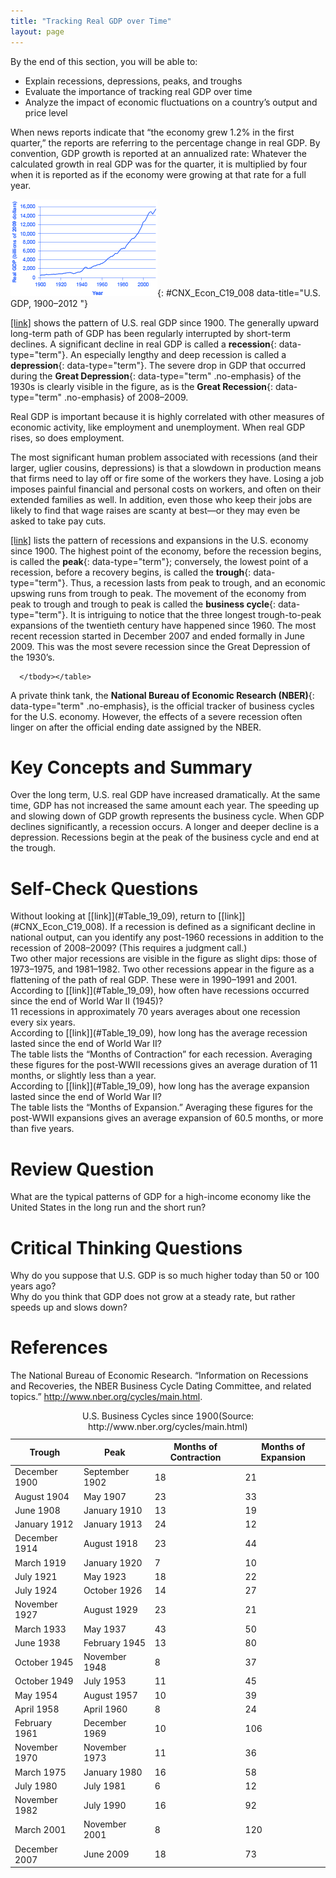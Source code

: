 ```yaml
---
title: "Tracking Real GDP over Time"
layout: page
---
```



<div data-type="abstract" markdown="1">
By the end of this section, you will be able to:

* Explain recessions, depressions, peaks, and troughs
* Evaluate the importance of tracking real GDP over time
* Analyze the impact of economic fluctuations on a country’s output and price level

</div>

When news reports indicate that “the economy grew 1.2% in the first quarter,” the reports are referring to the percentage change in real GDP. By convention, GDP growth is reported at an annualized rate: Whatever the calculated growth in real GDP was for the quarter, it is multiplied by four when it is reported as if the economy were growing at that rate for a full year.

 ![The graph illustrates that both real GDP and real GDP per capita have substantially increased since 1900.](../resources/CNX_Econ_C19_008.jpg "Real GDP in the United States in 2012 was about $13 trillion. After adjusting to remove the effects of inflation, this represents a roughly 20-fold increase in the economy&#x2019;s production of goods and services since the start of the twentieth century. (Source: bea.gov)"){: #CNX_Econ_C19_008 data-title="U.S. GDP, 1900&#x2013;2012 "}

[\[link\]](#CNX_Econ_C19_008) shows the pattern of U.S. real GDP since 1900. The generally upward long-term path of GDP has been regularly interrupted by short-term declines. A significant decline in real GDP is called a **recession**{: data-type="term"}. An especially lengthy and deep recession is called a **depression**{: data-type="term"}. The severe drop in GDP that occurred during the **Great Depression**{: data-type="term" .no-emphasis} of the 1930s is clearly visible in the figure, as is the **Great Recession**{: data-type="term" .no-emphasis} of 2008–2009.

Real GDP is important because it is highly correlated with other measures of economic activity, like employment and unemployment. When real GDP rises, so does employment.

The most significant human problem associated with recessions (and their larger, uglier cousins, depressions) is that a slowdown in production means that firms need to lay off or fire some of the workers they have. Losing a job imposes painful financial and personal costs on workers, and often on their extended families as well. In addition, even those who keep their jobs are likely to find that wage raises are scanty at best—or they may even be asked to take pay cuts.

[\[link\]](#Table_19_09) lists the pattern of recessions and expansions in the U.S. economy since 1900. The highest point of the economy, before the recession begins, is called the **peak**{: data-type="term"}; conversely, the lowest point of a recession, before a recovery begins, is called the **trough**{: data-type="term"}. Thus, a recession lasts from peak to trough, and an economic upswing runs from trough to peak. The movement of the economy from peak to trough and trough to peak is called the **business cycle**{: data-type="term"}. It is intriguing to notice that the three longest trough-to-peak expansions of the twentieth century have happened since 1960. The most recent recession started in December 2007 and ended formally in June 2009. This was the most severe recession since the Great Depression of the 1930’s.

<table id="Table_19_09" summary="The table shows the pattern of recessions and expansions in the U.S. economy since 1900. Column 1 lists the Trough dates. Column 2 lists the Peak dates. Column 3 lists the Months of Contraction. Column 4 lists the Months of Expansion. Trough: December 1900; Peak: September 1902; 18 (months of contraction); 21 (months of expansion). Trough: August 1904; Peak: May 1907; 23 (months of contraction); 33 (months of expansion). Trough: June 1908; Peak: January 1910; 13 (months of contraction); 19 (months of expansion). Trough: January 1912; Peak: January 1913; 24 (months of contraction); 12 (months of expansion). Trough: December 1914; Peak: August 1918; 23 (months of contraction); 44 (months of expansion). Trough: March 1919; Peak: January 1920; 7 (months of contraction); 10 (months of expansion). Trough: July 1921; Peak: May 1923; 18 (months of contraction); 22 (months of expansion). Trough: July 1924; Peak: October 1926; 14 (months of contraction); 27 (months of expansion). Trough: November 1927; Peak: August 1929; 23 (months of contraction); 21 (months of expansion). Trough: March 1933; Peak: May 1937; 43 (months of contraction); 50 (months of expansion). Trough: June 1938; Peak: February 1945; 13 (months of contraction); 80 (months of expansion). Trough: October 1945; Peak: November 1948; 8 (months of contraction); 37 (months of expansion). Trough: October 1949; Peak: July 1953; 11 (months of contraction); 45 (months of expansion). Trough: May 1954; Peak: August 1957; 10 (months of contraction); 39 (months of expansion). Trough: April 1958; Peak: April 1960; 8 (months of contraction); 24 (months of expansion). Trough: February 1961; Peak: December 1969; 10 (months of contraction); 106 (months of expansion). Trough: November 1970; Peak: November 1973; 11 (months of contraction); 36 (months of expansion). Trough: March 1975; Peak: January 1980; 16 (months of contraction); 58 (months of expansion). Trough: July 1980; Peak: July 1981; 6 (months of contraction); 12 (months of expansion). Trough: November 1982; Peak: July 1990; 16 (months of contraction); 92 (months of expansion). Trough: March 2001; Peak: November 2001; 8 (months of contraction); 120 (months of expansion). Trough: December 2007; Peak: June 2009; 18 (months of contraction); 73 (months of expansion)."><caption><span data-type="title">U.S. Business Cycles since 1900</span>(Source: http://www.nber.org/cycles/main.html)</caption><thead>
<tr>
<th>Trough</th>
<th>Peak</th>
<th>Months of Contraction</th>
<th>Months of Expansion</th>
</tr>
</thead><tbody>
<tr>
<td>December 1900</td>
<td>September 1902</td>
<td>18</td>
<td>21</td>
</tr>


<tr>
<td>August 1904</td>
<td>May 1907</td>
<td>23</td>
<td>33</td>
</tr>

<tr>
<td>June 1908</td>
<td>January 1910</td>
<td>13</td>
<td>19</td>
</tr>

<tr>
<td>January 1912</td>
<td>January 1913</td>
<td>24</td>
<td>12</td>
</tr>

<tr>
<td>December 1914</td>
<td>August 1918</td>
<td>23</td>
<td>44</td>
</tr>
<tr>
<td>March 1919</td>
<td>January 1920</td>
<td>7</td>
<td>10</td>
</tr>
<tr>
<td>July 1921</td>
<td>May 1923</td>
<td>18</td>
<td>22</td>
</tr>
<tr>
<td>July 1924</td>
<td>October 1926</td>
<td>14</td>
<td>27</td>
</tr>
<tr>
<td>November 1927</td>
<td>August 1929</td>
<td>23</td>
<td>21</td>
</tr>
<tr>
<td>March 1933</td>
<td>May 1937</td>
<td>43</td>
<td>50</td>
</tr>
<tr>
<td>June 1938</td>
<td>February 1945</td>
<td>13</td>
<td>80</td>
</tr>
<tr>
<td>October 1945</td>
<td>November 1948</td>
<td>8</td>
<td>37</td>
</tr>
<tr>
<td>October 1949</td>
<td>July 1953</td>
<td>11</td>
<td>45</td>
</tr>
<tr>
<td>May 1954</td>
<td>August 1957</td>
<td>10</td>
<td>39</td>
</tr>
<tr>
<td>April 1958</td>
<td>April 1960</td>
<td>8</td>
<td>24</td>
</tr>
<tr>
<td>February 1961</td>
<td>December 1969</td>
<td>10</td>
<td>106</td>
</tr>
<tr>
<td>November 1970</td>
<td>November 1973</td>
<td>11</td>
<td>36</td>
</tr>
<tr>
<td>March 1975</td>
<td>January 1980</td>
<td>16</td>
<td>58</td>
</tr>
<tr>
<td>July 1980</td>
<td>July 1981</td>
<td>6</td>
<td>12</td>
</tr>
<tr>
<td>November 1982</td>
<td>July 1990</td>
<td>16</td>
<td>92</td>
</tr>
<tr>
<td>March 2001</td>
<td>November 2001</td>
<td>8</td>
<td>120</td>
</tr>
<tr>
<td>December 2007</td>
<td>June 2009</td>
<td>18</td>
<td>73</td>
</tr>

      </tbody></table>

A private think tank, the **National Bureau of Economic Research (NBER)**{: data-type="term" .no-emphasis}, is the official tracker of business cycles for the U.S. economy. However, the effects of a severe recession often linger on after the official ending date assigned by the NBER.

# Key Concepts and Summary

Over the long term, U.S. real GDP have increased dramatically. At the same time, GDP has not increased the same amount each year. The speeding up and slowing down of GDP growth represents the business cycle. When GDP declines significantly, a recession occurs. A longer and deeper decline is a depression. Recessions begin at the peak of the business cycle and end at the trough.

# Self-Check Questions

<div data-type="exercise">
<div data-type="problem" markdown="1">
Without looking at [[link]](#Table_19_09), return to [[link]](#CNX_Econ_C19_008). If a recession is defined as a significant decline in national output, can you identify any post-1960 recessions in addition to the recession of 2008–2009? (This requires a judgment call.)

</div>
<div data-type="solution" markdown="1">
Two other major recessions are visible in the figure as slight dips: those of 1973–1975, and 1981–1982. Two other recessions appear in the figure as a flattening of the path of real GDP. These were in 1990–1991 and 2001.

</div>
</div>

<div data-type="exercise">
<div data-type="problem" markdown="1">
According to [[link]](#Table_19_09), how often have recessions occurred since the end of World War II (1945)?

</div>
<div data-type="solution" markdown="1">
11 recessions in approximately 70 years averages about one recession every six years.

</div>
</div>

<div data-type="exercise">
<div data-type="problem" markdown="1">
According to [[link]](#Table_19_09), how long has the average recession lasted since the end of World War II?

</div>
<div data-type="solution" markdown="1">
The table lists the “Months of Contraction” for each recession. Averaging these figures for the post-WWII recessions gives an average duration of 11 months, or slightly less than a year.

</div>
</div>

<div data-type="exercise">
<div data-type="problem" markdown="1">
According to [[link]](#Table_19_09), how long has the average expansion lasted since the end of World War II?

</div>
<div data-type="solution" markdown="1">
The table lists the “Months of Expansion.” Averaging these figures for the post-WWII expansions gives an average expansion of 60.5 months, or more than five years.

</div>
</div>

# Review Question

<div data-type="exercise">
<div data-type="problem" markdown="1">
What are the typical patterns of GDP for a high-income economy like the United States in the long run and the short run?

</div>
</div>

# Critical Thinking Questions

<div data-type="exercise">
<div data-type="problem" markdown="1">
Why do you suppose that U.S. GDP is so much higher today than 50 or 100 years ago?

</div>
</div>

<div data-type="exercise">
<div data-type="problem" markdown="1">
Why do you think that GDP does not grow at a steady rate, but rather speeds up and slows down?

</div>
</div>

# References

The National Bureau of Economic Research. “Information on Recessions and Recoveries, the NBER Business Cycle Dating Committee, and related topics.” http://www.nber.org/cycles/main.html.

